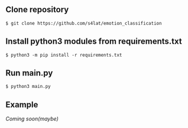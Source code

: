 ## Clone repository
```
$ git clone https://github.com/s4lat/emotion_classification

```

## Install python3 modules from requirements.txt
```
$ python3 -m pip install -r requirements.txt
```

## Run main.py
```
$ python3 main.py
```


## Example
*Coming soon(maybe)*
